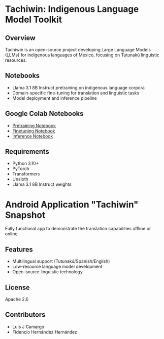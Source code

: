 # Tachiwin: Indigenous Language Model Toolkit

## Overview
Tachiwin is an open-source project developing Large Language Models (LLMs) for indigenous languages of Mexico, focusing on Tutunakú linguistic resources.

## Notebooks
- Llama 3.1 8B Instruct pretraining on indigenous language corpora
- Domain-specific fine-tuning for translation and linguistic tasks
- Model deployment and inference pipeline

## Google Colab Notebooks
- [Pretraining Notebook](https://colab.research.google.com/drive/13sjOPEkUNH3Pp3r1b-oL9h3yP6UPBng9?usp=sharing)
- [Finetuning Notebook](https://colab.research.google.com/drive/1r_ljgG71YhP7k6xYAM4U2OBVL1RUBB41?usp=sharing)
- [Inference Notebook](https://colab.research.google.com/drive/1PhWdlVasxWDwI2kII8-lSLgzUGJthM16?usp=sharing)

## Requirements
- Python 3.10+
- PyTorch
- Transformers
- Unsloth
- Llama 3.1 8B Instruct weights

# Android Application "Tachiwin" Snapshot
Fully functional app to demonstrate the translation capabilities offline or online

## Features
- Multilingual support (Tutunakú/Spanish/English)
- Low-resource language model development
- Open-source linguistic technology

## License
Apache 2.0

## Contributors
- Luis J Camargo
- Fidencio Hernández Hernández
